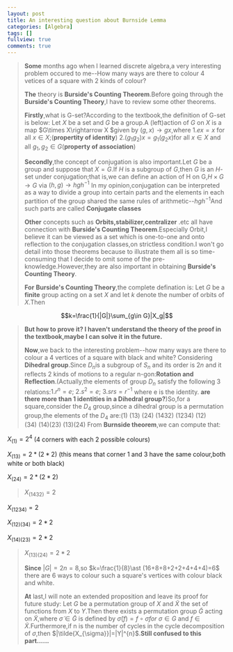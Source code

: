 ```yaml
---
layout: post
title: An interesting question about Burnside Lemma
categories: [Algebra]
tags: []
fullview: true
comments: true
---
```

>**Some** months ago when I learned discrete algebra,a very interesting problem occured to me--How many ways are there to colour 4 vetices of a square with 2 kinds of colour?
>
>**The** theory is **Burside's Counting Theorem**.Before going through the **Burside's Counting Theory**,I have to review some other theorems.
>
>**Firstly**,what is G-set?According to the textbook,the definition of G-set is below:
Let $X$ be a set and $G$ be a group.A (left)action of $G$ on $X$ is a map $G\times X\rightarrow X $given by $(g,x)\rightarrow gx$,where
1.$ex=x$ for all $x\in X$;(**propertity of identity**)
2.$(g_1g_2)x=g_1(g_2x)$for all $x\in X$ and all $g_1,g_2\in G$(**property of association**)
>
>**Secondly**,the concept of conjugation is also important.Let $G$ be a group and suppose that $X=G$.If $H$ is a subgroup of $G$,then $G$ is an $H$-set under conjugation;that is,we can define an action of H on G,$H\times G\rightarrow G$ via $(h,g)\rightarrow hgh^{-1}$
In my opinion,conjugation can be interpreted as  a way to divide a group into certain parts and the elements in each partition of the group shared the same rules of arithmetic--$hgh^{-1}$And such parts are called **Conjugate classes**
>
>**Other** concepts such as **Orbits,stabilizer,centralizer** .etc all have connection with **Burside's Counting Theorem**.Especially Orbit,I believe it can be viewed as a set which is one-to-one and onto reflection to the conjugation classes,on strictless condition.I won't go detail into those theorems because to illustrate them all is so time-consuming that I decide to omit some of the pre-knowledge.However,they are also important in obtaining **Burside's Counting Theory**.
>
>**For** **Burside's Counting Theory**,the complete defination is:
Let $G$ be a **finite** group acting on a set $X$ and let $k$ denote the number of orbits of $X$.Then
>
$$k=\frac{1}{|G|}\sum_{g\in G}|X_g|$$
>
>**But how to prove it? I haven't understand the theory of the proof in the textbook,maybe I can solve it in the future.**
>
>**Now**,we back to the interesting problem--how many ways are there to colour a 4 vertices of a square with black and white?
>Considering **Dihedral group**.Since $D_n$is a subgroup of $S_n$ and its order is $2n$ and it reflects 2 kinds of motions to a regular n-gon:**Rotation and Reflection**.(Actually,the elements of group $D_n$ satisfy the following 3 relations:$1.r^n=e;\ 2.s^2=e;\ 3.srs=r^{-1}$ where e is the identity. **are there more than 1 identities in a Dihedral group?**)So,for a square,consider the $D_4$ group,since a dihedral group is a permutation group,the elements of the $D_4$ are:$(1)\ (13)\ (24)\ (1432)\ (1234)\ (12)(34)\ (14)(23)\ (13)(24)$
>From **Burnside theorem**,we can compute that:
>
$X_{(1)}=2^4$
(4 corners with each 2 possible colours)
>
$X_{(13)}=2\ast (2\ast 2)$
(this means that corner 1 and 3 have the same colour,both white or both black)
>
$X_{(24)}=2\ast (2\ast 2)$
>
>$X_{(1432)}=2$
>
$X_{(1234)}=2$
>
$X_{(12)(34)}=2\ast 2$
>
$X_{(14)(23)}=2\ast 2$
>
>$X_{(13)(24)}=2\ast 2$
>
>**Since** $|G|=2n=8$,so $k=\frac{1}{8}\ast (16+8+8+2+2+4+4+4)=6$
there are 6 ways to colour such a square's  vertices with colour black and white.
>
>**At** last,I will note an extended proposition and leave its proof for future study:
Let $G$ be a permutation group of $X$ and $\tilde{X}$ the set of functions from $X$ to $Y$.Then there exists a permutation group $\tilde{G}$ acting on $\tilde{X}$,where $\tilde{\sigma}\in \tilde{G}$ is defined by $\tilde{\sigma}(f)=f\circ\sigma for\ \sigma\in G$ and $f \in\tilde{X}$.Furthermore,if n is the number of cycles in the cycle decomposition of $\sigma$,then $|\tilde{X_{\sigma}}|=|Y|^{n}$.**Still confused to this part......**